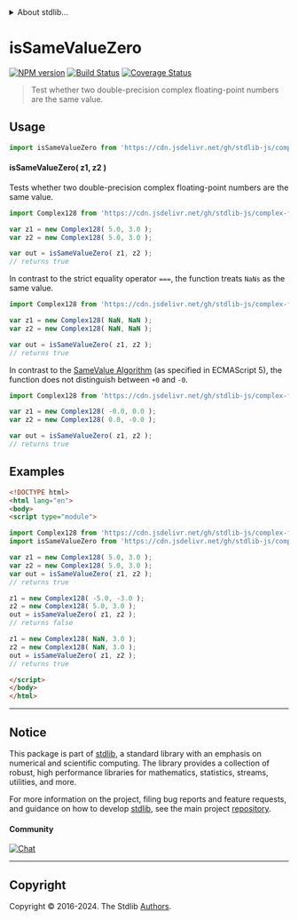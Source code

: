 <!--

@license Apache-2.0

Copyright (c) 2024 The Stdlib Authors.

Licensed under the Apache License, Version 2.0 (the "License");
you may not use this file except in compliance with the License.
You may obtain a copy of the License at

   http://www.apache.org/licenses/LICENSE-2.0

Unless required by applicable law or agreed to in writing, software
distributed under the License is distributed on an "AS IS" BASIS,
WITHOUT WARRANTIES OR CONDITIONS OF ANY KIND, either express or implied.
See the License for the specific language governing permissions and
limitations under the License.

-->


<details>
  <summary>
    About stdlib...
  </summary>
  <p>We believe in a future in which the web is a preferred environment for numerical computation. To help realize this future, we've built stdlib. stdlib is a standard library, with an emphasis on numerical and scientific computation, written in JavaScript (and C) for execution in browsers and in Node.js.</p>
  <p>The library is fully decomposable, being architected in such a way that you can swap out and mix and match APIs and functionality to cater to your exact preferences and use cases.</p>
  <p>When you use stdlib, you can be absolutely certain that you are using the most thorough, rigorous, well-written, studied, documented, tested, measured, and high-quality code out there.</p>
  <p>To join us in bringing numerical computing to the web, get started by checking us out on <a href="https://github.com/stdlib-js/stdlib">GitHub</a>, and please consider <a href="https://opencollective.com/stdlib">financially supporting stdlib</a>. We greatly appreciate your continued support!</p>
</details>

# isSameValueZero

[![NPM version][npm-image]][npm-url] [![Build Status][test-image]][test-url] [![Coverage Status][coverage-image]][coverage-url] <!-- [![dependencies][dependencies-image]][dependencies-url] -->

> Test whether two double-precision complex floating-point numbers are the same value.

<!-- Section to include introductory text. Make sure to keep an empty line after the intro `section` element and another before the `/section` close. -->

<section class="intro">

</section>

<!-- /.intro -->

<!-- Package usage documentation. -->



<section class="usage">

## Usage

```javascript
import isSameValueZero from 'https://cdn.jsdelivr.net/gh/stdlib-js/complex-base-assert-is-same-value-zero@v0.2.0-esm/index.mjs';
```

#### isSameValueZero( z1, z2 )

Tests whether two double-precision complex floating-point numbers are the same value.

```javascript
import Complex128 from 'https://cdn.jsdelivr.net/gh/stdlib-js/complex-float64@esm/index.mjs';

var z1 = new Complex128( 5.0, 3.0 );
var z2 = new Complex128( 5.0, 3.0 );

var out = isSameValueZero( z1, z2 );
// returns true
```

In contrast to the strict equality operator `===`, the function treats `NaNs` as the same value.

```javascript
import Complex128 from 'https://cdn.jsdelivr.net/gh/stdlib-js/complex-float64@esm/index.mjs';

var z1 = new Complex128( NaN, NaN );
var z2 = new Complex128( NaN, NaN );

var out = isSameValueZero( z1, z2 );
// returns true
```

In contrast to the [SameValue Algorithm][@stdlib/complex/base/assert/is-same-value] (as specified in ECMAScript 5), the function does not distinguish between `+0` and `-0`.

```javascript
import Complex128 from 'https://cdn.jsdelivr.net/gh/stdlib-js/complex-float64@esm/index.mjs';

var z1 = new Complex128( -0.0, 0.0 );
var z2 = new Complex128( 0.0, -0.0 );

var out = isSameValueZero( z1, z2 );
// returns true
```

</section>

<!-- /.usage -->

<!-- Package usage notes. Make sure to keep an empty line after the `section` element and another before the `/section` close. -->

<section class="notes">

</section>

<!-- /.notes -->

<!-- Package usage examples. -->

<section class="examples">

## Examples

<!-- eslint no-undef: "error" -->

```html
<!DOCTYPE html>
<html lang="en">
<body>
<script type="module">

import Complex128 from 'https://cdn.jsdelivr.net/gh/stdlib-js/complex-float64@esm/index.mjs';
import isSameValueZero from 'https://cdn.jsdelivr.net/gh/stdlib-js/complex-base-assert-is-same-value-zero@v0.2.0-esm/index.mjs';

var z1 = new Complex128( 5.0, 3.0 );
var z2 = new Complex128( 5.0, 3.0 );
var out = isSameValueZero( z1, z2 );
// returns true

z1 = new Complex128( -5.0, -3.0 );
z2 = new Complex128( 5.0, 3.0 );
out = isSameValueZero( z1, z2 );
// returns false

z1 = new Complex128( NaN, 3.0 );
z2 = new Complex128( NaN, 3.0 );
out = isSameValueZero( z1, z2 );
// returns true

</script>
</body>
</html>
```

</section>

<!-- /.examples -->

<!-- C interface documentation. -->



<!-- Section to include cited references. If references are included, add a horizontal rule *before* the section. Make sure to keep an empty line after the `section` element and another before the `/section` close. -->

<section class="references">

</section>

<!-- /.references -->

<!-- Section for related `stdlib` packages. Do not manually edit this section, as it is automatically populated. -->

<section class="related">

</section>

<!-- /.related -->

<!-- Section for all links. Make sure to keep an empty line after the `section` element and another before the `/section` close. -->


<section class="main-repo" >

* * *

## Notice

This package is part of [stdlib][stdlib], a standard library with an emphasis on numerical and scientific computing. The library provides a collection of robust, high performance libraries for mathematics, statistics, streams, utilities, and more.

For more information on the project, filing bug reports and feature requests, and guidance on how to develop [stdlib][stdlib], see the main project [repository][stdlib].

#### Community

[![Chat][chat-image]][chat-url]

---

## Copyright

Copyright &copy; 2016-2024. The Stdlib [Authors][stdlib-authors].

</section>

<!-- /.stdlib -->

<!-- Section for all links. Make sure to keep an empty line after the `section` element and another before the `/section` close. -->

<section class="links">

[npm-image]: http://img.shields.io/npm/v/@stdlib/complex-base-assert-is-same-value-zero.svg
[npm-url]: https://npmjs.org/package/@stdlib/complex-base-assert-is-same-value-zero

[test-image]: https://github.com/stdlib-js/complex-base-assert-is-same-value-zero/actions/workflows/test.yml/badge.svg?branch=v0.2.0
[test-url]: https://github.com/stdlib-js/complex-base-assert-is-same-value-zero/actions/workflows/test.yml?query=branch:v0.2.0

[coverage-image]: https://img.shields.io/codecov/c/github/stdlib-js/complex-base-assert-is-same-value-zero/main.svg
[coverage-url]: https://codecov.io/github/stdlib-js/complex-base-assert-is-same-value-zero?branch=main

<!--

[dependencies-image]: https://img.shields.io/david/stdlib-js/complex-base-assert-is-same-value-zero.svg
[dependencies-url]: https://david-dm.org/stdlib-js/complex-base-assert-is-same-value-zero/main

-->

[chat-image]: https://img.shields.io/gitter/room/stdlib-js/stdlib.svg
[chat-url]: https://app.gitter.im/#/room/#stdlib-js_stdlib:gitter.im

[stdlib]: https://github.com/stdlib-js/stdlib

[stdlib-authors]: https://github.com/stdlib-js/stdlib/graphs/contributors

[umd]: https://github.com/umdjs/umd
[es-module]: https://developer.mozilla.org/en-US/docs/Web/JavaScript/Guide/Modules

[deno-url]: https://github.com/stdlib-js/complex-base-assert-is-same-value-zero/tree/deno
[umd-url]: https://github.com/stdlib-js/complex-base-assert-is-same-value-zero/tree/umd
[esm-url]: https://github.com/stdlib-js/complex-base-assert-is-same-value-zero/tree/esm
[branches-url]: https://github.com/stdlib-js/complex-base-assert-is-same-value-zero/blob/main/branches.md

[@stdlib/complex/base/assert/is-same-value]: https://github.com/stdlib-js/complex-base-assert-is-same-value/tree/esm

</section>

<!-- /.links -->
